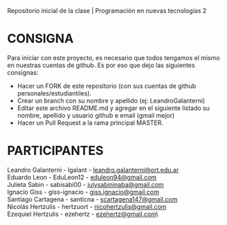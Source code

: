Repositorio inicial de la clase | Programación en nuevas tecnologías 2

# CONSIGNA

Para iniciar con este proyecto, es necesario que todos tengamos el mismo en nuestras cuentas de github. Es por eso que dejo las siguientes consignas:

- Hacer un FORK de este repositorio (con sus cuentas de github personales/estudiantiles).
- Crear un branch con su nombre y apellido  (ej: LeandroGalanterni)
- Editar este archivo README.md y agregar en el siguiente listado su nombre, apellido y usuario github e email (gmail mejor)
- Hacer un Pull Request a la rama principal MASTER.

# PARTICIPANTES
 
Leandro Galanterni - lgalant - leandro.galanterni@ort.edu.ar\
Eduardo Leon - EduLeon12 - eduleon94@gmail.com\
Julieta Sabin - sabisabi00 - julysabininaba@gmail.com\
Ignacio Giss - giss-ignacio - giss.ignacio@gmail.com\
Santiago Cartagena - santicna - scartagena147@gmail.com\
Nicolás Hertzulis - hertzuort - nicohertzulis@gmail.com\
Ezequiel Hertzulis - ezehertz - ezehertz@gmail.com\
 

